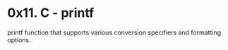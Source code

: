 # 0x11. C - printf

printf function that supports various conversion specifiers and formatting options.
